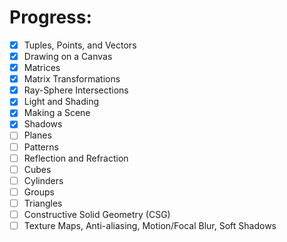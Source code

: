 # Progress:

- [X] Tuples, Points, and Vectors
- [X] Drawing on a Canvas
- [X] Matrices
- [X] Matrix Transformations
- [X] Ray-Sphere Intersections
- [X] Light and Shading
- [X] Making a Scene
- [X] Shadows
- [ ] Planes
- [ ] Patterns
- [ ] Reflection and Refraction
- [ ] Cubes
- [ ] Cylinders
- [ ] Groups
- [ ] Triangles
- [ ] Constructive Solid Geometry (CSG)
- [ ] Texture Maps, Anti-aliasing, Motion/Focal Blur, Soft Shadows

